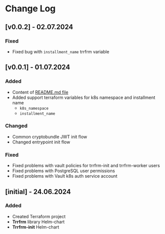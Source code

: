# Change Log

## [v0.0.2] - 02.07.2024
### Fixed
* Fixed bug with `installment_name` trrfrm variable

## [v0.0.1] - 01.07.2024
### Added 
* Content of [README.md file](./README.md)
* Added support terraform variables for k8s namespace and installment name
  * `k8s_namespace`
  * `installment_name`
### Changed
* Common cryptobundle JWT init flow
* Changed entrypoint init flow
### Fixed
* Fixed problems with vault policies for trrfrm-init and trrfrm-worker users
* Fixed problems with PostgreSQL user permissions
* Fixed problems with Vault k8s auth service account

## [initial] - 24.06.2024
### Added
* Created Terraform project
* **Trrfrm** library Helm-chart
* **Trrfrm-init** Helm-chart
